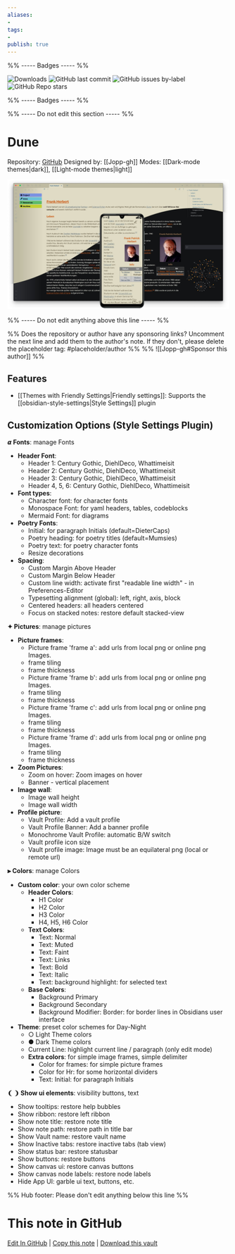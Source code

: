 ```yaml
---
aliases:
- 
tags: 
- 
publish: true
---
```


%% ----- Badges ----- %%

![Downloads](https://img.shields.io/badge/downloads-2897-573E7A?style=for-the-badge&logo=)
![GitHub last commit](https://img.shields.io/github/last-commit/Jopp-gh/Obsidian-Dune84?color=573E7A&label=last%20update&logo=github&style=for-the-badge)
![GitHub issues by-label](https://img.shields.io/github/issues/Jopp-gh/Obsidian-Dune84/help%20wanted?color=573E7A&logo=github&style=for-the-badge) 
![GitHub Repo stars](https://img.shields.io/github/stars/Jopp-gh/Obsidian-Dune84?color=573E7A&logo=github&style=for-the-badge)

%% ----- Badges ----- %%

%% ----- Do not edit this section ----- %%

# Dune

Repository: [GitHub](https://github.com/Jopp-gh/Obsidian-Dune84)
Designed by: [[Jopp-gh]]
Modes: [[Dark-mode themes|dark]], [[Light-mode themes|light]]



![screenshot](https://github.com/Jopp-gh/Obsidian-Dune84/raw/master/Dune-Obsidian.jpg)

%% ----- Do not edit anything above this line ----- %% 

%% Does the repository or author have any sponsoring links? Uncomment the next line and add them to the author's note. If they don't, please delete the placeholder tag: #placeholder/author %%
%% ![[Jopp-gh#Sponsor this author]] %%


## Features

- [[Themes with Friendly Settings|Friendly settings]]: Supports the [[obsidian-style-settings|Style Settings]] plugin

## Customization Options (Style Settings Plugin) 

**𝞪 Fonts**: manage Fonts
- **Header Font**: 
    - Header 1: Century Gothic, DiehlDeco, Whattimeisit
    - Header 2: Century Gothic, DiehlDeco, Whattimeisit
    - Header 3: Century Gothic, DiehlDeco, Whattimeisit
    - Header 4, 5, 6: Century Gothic, DiehlDeco, Whattimeisit
- **Font types**: 
    - Character font: for character fonts
    - Monospace Font: for yaml headers, tables, codeblocks
    - Mermaid Font: for diagrams
- **Poetry Fonts**: 
    - Initial: for paragraph Initials (default=DieterCaps)
    - Poetry heading: for poetry titles (default=Mumsies)
    - Poetry text: for poetry character fonts
    - Resize decorations
- **Spacing**: 
    - Custom Margin Above Header
    - Custom Margin Below Header
    - Custom line width: activate first "readable line width" - in Preferences-Editor
    - Typesetting alignment (global): left, right, axis, block
    - Centered headers: all headers centered
    - Focus on stacked notes: restore default stacked-view

**✦ Pictures**: manage pictures
- **Picture frames**: 
    - Picture frame 'frame a': add urls from local png or online png Images.
    - frame tiling
    - frame thickness
    - Picture frame 'frame b': add urls from local png or online png Images.
    - frame tiling
    - frame thickness
    - Picture frame 'frame c': add urls from local png or online png Images.
    - frame tiling
    - frame thickness
    - Picture frame 'frame d': add urls from local png or online png Images.
    - frame tiling
    - frame thickness
- **Zoom Pictures**: 
    - Zoom on hover: Zoom images on hover
    - Banner - vertical placement
- **Image wall**: 
    - Image wall height
    - Image wall width
- **Profile picture**: 
    - Vault Profile: Add a vault profile
    - Vault Profile Banner: Add a banner profile
    - Monochrome Vault Profile: automatic B/W switch
    - Vault profile icon size
    - Vault profile image: Image must be an equilateral png (local or remote url)

**⫸ Colors**: manage Colors
- **Custom color**: your own color scheme
    - **Header Colors**: 
        - H1 Color
        - H2 Color
        - H3 Color
        - H4, H5, H6 Color
    - **Text Colors**: 
        - Text: Normal
        - Text: Muted
        - Text: Faint
        - Text: Links
        - Text: Bold
        - Text: Italic
        - Text: background highlight: for selected text
    - **Base Colors**: 
        - Background Primary
        - Background Secondary
        - Background Modifier: Border: for border lines in Obsidians user interface
- **Theme**: preset color schemes for Day-Night
    - ○ Light Theme colors
    - ● Dark Theme colors
    - Current Line: highlight current line / paragraph (only edit mode)
    - **Extra colors**: for simple image frames, simple delimiter
        - Color for frames: for simple picture frames
        - Color for Hr: for some horizontal dividers
        - Text: Initial: for paragraph Initials

**❨ ❩ Show ui elements**: visibility buttons, text
- Show tooltips: restore help bubbles
- Show ribbon: restore left ribbon
- Show note title: restore note title
- Show note path: restore path in title bar
- Show Vault name: restore vault name
- Show Inactive tabs: restore inactive tabs (tab view)
- Show status bar: restore statusbar
- Show buttons: restore buttons
- Show canvas ui: restore canvas buttons
- Show canvas node labels: restore node labels
- Hide App UI: garble ui text, buttons, etc.


%% Hub footer: Please don't edit anything below this line %%

# This note in GitHub

<span class="git-footer">[Edit In GitHub](https://github.dev/obsidian-community/obsidian-hub/blob/main/02%20-%20Community%20Expansions/02.05%20All%20Community%20Expansions/Themes/Dune.md "git-hub-edit-note") | [Copy this note](https://raw.githubusercontent.com/obsidian-community/obsidian-hub/main/02%20-%20Community%20Expansions/02.05%20All%20Community%20Expansions/Themes/Dune.md "git-hub-copy-note") | [Download this vault](https://github.com/obsidian-community/obsidian-hub/archive/refs/heads/main.zip "git-hub-download-vault") </span>
